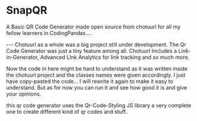 # SnapQR

A Basic QR Code Generator made open source from chotuurl for all my fellow learners in CodingPandas....

--- Chotuurl as a whole was a big project still under development. The Qr Code Generator was just a tiny feature among all. Chotuurl Includes a Link-in-Generator, Advanced LInk Analytics for link tracking and so much more.

Now the code in here might be hard to understand as it was written inside the chotuurl project and the classes names were given accordingly. I just have copy-pasted the code... I will rewrite it again to make it easy to understand. But as 
for now you can run it and see how good it is and give your opinions.

this qr code generator uses the Qr-Code-Styling JS library a very complete one to create different kind of qr codes and stuff..
